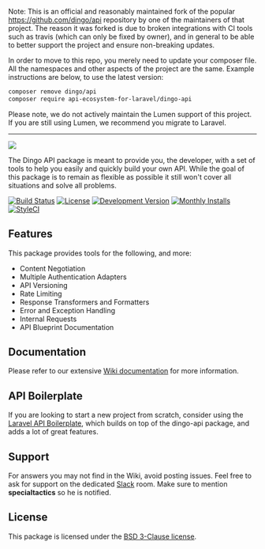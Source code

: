 Note: This is an official and reasonably maintained fork of the popular https://github.com/dingo/api repository by one of the maintainers of that project. The reason it was forked is due to broken integrations with CI tools such as travis (which can only be fixed by owner), and in general to be able to better support the project and ensure non-breaking updates.

In order to move to this repo, you merely need to update your composer file. All the namespaces and other aspects of the project are the same. Example instructions are below, to use the latest version:

```bash
composer remove dingo/api
composer require api-ecosystem-for-laravel/dingo-api
```

Please note, we do not actively maintain the Lumen support of this project. If you are still using Lumen, we recommend you migrate to Laravel.

---

![](https://cloud.githubusercontent.com/assets/829059/9216039/82be51cc-40f6-11e5-88f5-f0cbd07bcc39.png)

The Dingo API package is meant to provide you, the developer, with a set of tools to help you easily and quickly build your own API. While the goal of this package is to remain as flexible as possible it still won't cover all situations and solve all problems.

[![Build Status](https://img.shields.io/travis/api-ecosystem-for-laravel/dingo-api/master.svg?style=flat-square)](https://travis-ci.org/api-ecosystem-for-laravel/dingo-api)
[![License](https://img.shields.io/packagist/l/api-ecosystem-for-laravel/dingo-api.svg?style=flat-square)](LICENSE)
[![Development Version](https://img.shields.io/packagist/vpre/api-ecosystem-for-laravel/dingo-api.svg?style=flat-square)](https://packagist.org/packages/api-ecosystem-for-laravel/dingo-api)
[![Monthly Installs](https://img.shields.io/packagist/dm/api-ecosystem-for-laravel/dingo-api.svg?style=flat-square)](https://packagist.org/packages/api-ecosystem-for-laravel/dingo-api)
[![StyleCI](https://styleci.io/repos/18673522/shield)](https://styleci.io/repos/18673522)

## Features

This package provides tools for the following, and more:

- Content Negotiation
- Multiple Authentication Adapters
- API Versioning
- Rate Limiting
- Response Transformers and Formatters
- Error and Exception Handling
- Internal Requests
- API Blueprint Documentation

## Documentation

Please refer to our extensive [Wiki documentation](https://github.com/dingo/api/wiki) for more information.

## API Boilerplate

If you are looking to start a new project from scratch, consider using the [Laravel API Boilerplate](https://github.com/specialtactics/laravel-api-boilerplate), which builds on top of the dingo-api package, and adds a lot of great features.

## Support

For answers you may not find in the Wiki, avoid posting issues. Feel free to ask for support on the dedicated [Slack](https://larachat.slack.com/messages/api/) room. Make sure to mention **specialtactics** so he is notified.

## License

This package is licensed under the [BSD 3-Clause license](http://opensource.org/licenses/BSD-3-Clause).
